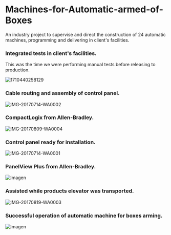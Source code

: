 # Machines-for-Automatic-armed-of-Boxes
An industry project to supervise and direct the construction of 24 automatic machines, programming and delivering in client's facilities. 

### Integrated tests in client's facilities.
This was the time we were performing manual tests before releasing to production.

![1710440258129](https://github.com/Lechuga-Geronimo/Machine-for-Boxes-Arming/assets/142461885/58029dcc-2e9a-4ee6-8ff5-8dcc75d0c89a)

### Cable routing and assembly of control panel.

![IMG-20170714-WA0002](https://github.com/Lechuga-Geronimo/Machine-for-Boxes-Arming/assets/142461885/700ce736-9dba-4524-b5d0-4cb604e9b352)

### CompactLogix from Allen-Bradley. 

![IMG-20170809-WA0004](https://github.com/Lechuga-Geronimo/Machine-for-Boxes-Arming/assets/142461885/9f9bd3c5-cab9-480c-87cf-0e1003ebb643)

### Control panel ready for installation. 

![IMG-20170714-WA0001](https://github.com/Lechuga-Geronimo/Machine-for-Boxes-Arming/assets/142461885/de7cb0d8-5eca-48de-9eeb-bb284b750b0d)

### PanelView Plus from Allen-Bradley. 

![imagen](https://github.com/Lechuga-Geronimo/Machine-for-Boxes-Arming/assets/142461885/69640ac9-d801-4370-bee3-a6a4474cad12)

### Assisted while products elevator was transported. 

![IMG-20170819-WA0003](https://github.com/Lechuga-Geronimo/Machine-for-Boxes-Arming/assets/142461885/e8824cfd-690b-4989-9fd1-d0eabfdb5399)

### Successful operation of automatic machine for boxes arming. 

![imagen](https://github.com/Lechuga-Geronimo/Machine-for-Boxes-Arming/assets/142461885/92f4e73b-5ade-4da3-bef1-32277b2ad228)

